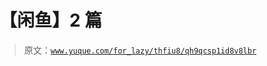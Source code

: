 # 【闲鱼】2 篇

> 原文：[`www.yuque.com/for_lazy/thfiu8/qh9qcsp1id8v8lbr`](https://www.yuque.com/for_lazy/thfiu8/qh9qcsp1id8v8lbr)

